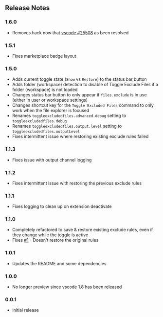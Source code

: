 ## Release Notes

### 1.6.0

- Removes hack now that [vscode #25508](https://github.com/Microsoft/vscode/issues/25508) as been resolved

### 1.5.1

- Fixes marketplace badge layout

### 1.5.0

- Adds current toggle state (`Show` vs `Restore`) to the status bar button
- Adds folder (workspace) detection to disable of Toggle Exclude Files if a folder (workspace) is not loaded
- Changes status bar button to only appear if `files.exclude` is in use (either in user or workspace settings)
- Changes shortcut key for the `Toggle Excluded Files` command to only work when the file explorer is focused
- Renames `toggleexcludedfiles.advanced.debug` setting to `toggleexcludedfiles.debug`
- Renames `toggleexcludedfiles.output.level` setting to `toggleexcludedfiles.outputLevel`
- Fixes intermittent issue where restoring existing exclude rules failed

### 1.1.3

- Fixes issue with output channel logging

### 1.1.2

- Fixes intermittent issue with restoring the previous exclude rules

### 1.1.1

- Fixes logging to clean up on extension deactivate

### 1.1.0

- Completely refactored to save & restore existing exclude rules, even if they change while the toggle is active
- Fixes [#1](https://github.com/eamodio/vscode-toggle-excluded-files/issues/1) - Doesn't restore the original rules

### 1.0.1

- Updates the README and some dependencies

### 1.0.0

- No longer preview since vscode 1.8 has been released

### 0.0.1

- Initial release
